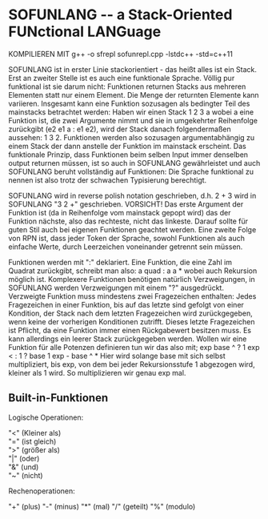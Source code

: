 # SOFUNLANG -- a Stack-Oriented FUNctional LANGuage

KOMPILIEREN MIT g++ -o sfrepl sofunrepl.cpp -lstdc++ -std=c++11

SOFUNLANG ist in erster Linie stackorientiert - das heißt alles ist ein Stack. Erst an zweiter
Stelle ist es auch eine funktionale Sprache. Völlig pur funktional ist sie darum nicht:
Funktionen returnen Stacks aus mehreren Elementen statt nur einem Element. Die Menge der 
returnten Elemente kann variieren. 
Insgesamt kann eine Funktion sozusagen als bedingter Teil des mainstacks 
betrachtet werden:
Haben wir einen Stack 
	1 2 3 a
wobei a eine Funktion ist, die zwei Argumente nimmt und sie 
in umgekehrter Reihenfolge zurückgibt (e2 e1 a : e1 e2), wird der Stack danach folgendermaßen
aussehen: 
	1 3 2.
Funktionen werden also sozusagen argumentabhängig zu einem Stack der dann anstelle der Funktion
im mainstack erscheint. Das funktionale Prinzip, dass Funktionen beim selben Input immer denselben
output returnen müssen, ist so auch in SOFUNLANG gewährleistet und auch SOFUNLANG beruht
vollständig auf Funktionen: Die Sprache funktional zu nennen ist also trotz der schwachen Typisierung berechtigt.

SOFUNLANG wird in reverse polish notation geschrieben, d.h. 2 + 3 wird in SOFUNLANG "3 2 +" 
geschrieben. VORSICHT! Das erste Argument der Funktion ist (da in Reihenfolge vom mainstack gepopt wird) das der Funktion 
nächste, also das rechteste, nicht das linkeste. Darauf sollte für guten Stil auch bei eigenen Funktionen geachtet
werden.
Eine zweite Folge von RPN ist, dass jeder Token der Sprache, sowohl Funktionen als auch einfache Werte, durch Leerzeichen
voneinander getrennt sein müssen.

Funktionen werden mit ":" deklariert. Eine Funktion, die eine Zahl im Quadrat zurückgibt, schreibt
man also: 
	a quad : a a *
wobei auch Rekursion möglich ist.
Komplexere Funktionen benötigen natürlich Verzweigungen, in SOFUNLANG werden Verzweigungen mit einem "?"
ausgedrückt. Verzweigte Funktion muss mindestens zwei Fragezeichen enthalten: Jedes Fragezeichen in einer Funktion,
bis auf das letzte sind gefolgt von einer Kondition, der Stack nach dem letzten Fragezeichen wird zurückgegeben, wenn
keine der vorherigen Konditionen zutrifft. Dieses letzte Fragezeichen ist Pflicht, da eine Funktion immer einen 
Rückgabewert besitzen muss. Es kann allerdings ein leerer Stack zurückgegeben werden.
Wollen wir eine Funktion für alle Potenzen definieren tun wir das also mit;
	exp base ^ ? 1 exp < : 1 ? base 1 exp - base ^ *
Hier wird solange base mit sich selbst multipliziert, bis exp, von dem bei jeder 
Rekursionsstufe 1 abgezogen wird, kleiner als 1 wird. So multiplizieren wir genau exp mal.

## Built-in-Funktionen

Logische Operationen:		

"<" (Kleiner als)				  
"=" (ist gleich)				  
">" (größer als)				  
"|" (oder)					      
"&" (und)						      
"~" (nicht)

Rechenoperationen:

"+" (plus)
"-" (minus)
"\*" (mal)
"/" (geteilt)
"%" (modulo)

